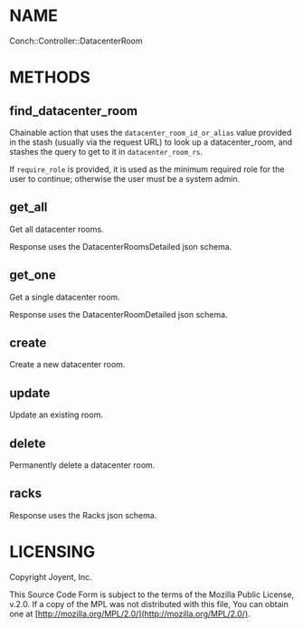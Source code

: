 # NAME

Conch::Controller::DatacenterRoom

# METHODS

## find\_datacenter\_room

Chainable action that uses the `datacenter_room_id_or_alias` value provided in the stash
(usually via the request URL) to look up a datacenter\_room, and stashes the query to get to it
in `datacenter_room_rs`.

If `require_role` is provided, it is used as the minimum required role for the user to
continue; otherwise the user must be a system admin.

## get\_all

Get all datacenter rooms.

Response uses the DatacenterRoomsDetailed json schema.

## get\_one

Get a single datacenter room.

Response uses the DatacenterRoomDetailed json schema.

## create

Create a new datacenter room.

## update

Update an existing room.

## delete

Permanently delete a datacenter room.

## racks

Response uses the Racks json schema.

# LICENSING

Copyright Joyent, Inc.

This Source Code Form is subject to the terms of the Mozilla Public License,
v.2.0. If a copy of the MPL was not distributed with this file, You can obtain
one at [http://mozilla.org/MPL/2.0/](http://mozilla.org/MPL/2.0/).

